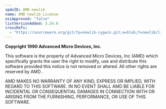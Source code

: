 ```yaml
---
spdxID: AMD-newlib
name: AMD newlib License
osiApproved: "false"
listVersionAdded: 3.24.0
crossRefs: 
  - "https://sourceware.org/git/?p=newlib-cygwin.git;a=blob;f=newlib/libc/sys/a29khif/_close.S;h=04f52ae00de1dafbd9055ad8d73c5c697a3aae7f;hb=HEAD"
---
```


**Copyright 1990 Advanced Micro Devices, Inc.**

This software is the property of Advanced Micro Devices, Inc (AMD) which specifically grants the user the right to modify, use and distribute this software provided this notice is not removed or altered. All other rights are reserved by AMD .

AMD MAKES NO WARRANTY OF ANY KIND, EXPRESS OR IMPLIED, WITH REGARD TO THIS SOFTWARE. IN NO EVENT SHALL AMD BE LIABLE FOR INCIDENTAL OR CONSEQUENTIAL DAMAGES IN CONNECTION WITH OR ARISING FROM THE FURNISHING, PERFORMANCE, OR USE OF THIS SOFTWARE.
